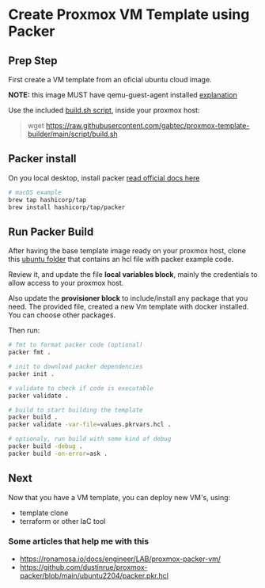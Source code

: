 # Create Proxmox VM Template using Packer

## Prep Step

First create a VM template from an oficial ubuntu cloud image.

**NOTE:** this image MUST have qemu-guest-agent installed [explanation](https://aaronsplace.co.uk/blog/2021-08-07-packer-proxmox-clone.html)

Use the included [build.sh script](../README.md), inside your proxmox host:

> wget https://raw.githubusercontent.com/gabtec/proxmox-template-builder/main/script/build.sh

## Packer install

On you local desktop, install packer [read official docs here](https://developer.hashicorp.com/packer/tutorials/docker-get-started/get-started-install-cli)

```sh
# macOS example
brew tap hashicorp/tap
brew install hashicorp/tap/packer
```

## Run Packer Build

After having the base template image ready on your proxmox host, clone this [ubuntu folder](./ubuntu-22.04/ubuntu.pkr.hcl) that contains an hcl file with packer example code.

Review it, and update the file **local variables block**, mainly the credentials to allow access to your proxmox host.

Also update the **provisioner block** to include/install any package that you need.
The provided file, created a new Vm template with docker installed. You can choose other packages.

Then run:

```sh
# fmt to format packer code (optional)
packer fmt .

# init to download packer dependencies
packer init .

# validate to check if code is executable
packer validate .

# build to start building the template
packer build .
packer validate -var-file=values.pkrvars.hcl .

# optionaly, run build with some kind of debug
packer build -debug .
packer build -on-error=ask .
```

## Next

Now that you have a VM template, you can deploy new VM's, using:

- template clone
- terraform or other IaC tool

### Some articles that help me with this

- https://ronamosa.io/docs/engineer/LAB/proxmox-packer-vm/
- https://github.com/dustinrue/proxmox-packer/blob/main/ubuntu2204/packer.pkr.hcl
